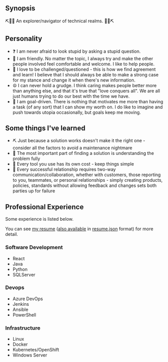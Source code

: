 ## Synopsis
⛏️🧑‍💻️ An explorer/navigator of technical realms. 🧑‍💻️⛏️

## Personality
- ❓ I am never afraid to look stupid by asking a stupid question.
- 🍻 I am friendly.  No matter the topic, I always try and make the other people involved feel comfortable and welcome.  I like to help people.
- 🚊 I love to be challenged/questioned - this is how we find agreement and learn!  I believe that I should always be able to make a strong case for my stance and change it when there's new information.
- ☮️ I can never hold a grudge.  I think caring makes people better more than anything else, and that it's true that "love conquers all".  We are all just humans trying to do our best with the time we have.
- 🎯 I am goal-driven. There is nothing that motivates me more than having a task (of any sort) that I can show my worth on. I do like to imagine and push towards utopia occasionally, but goals keep me moving.

## Some things I've learned
- ⛏️ Just because a solution works doesn't make it the right one - consider all the factors to avoid a maintenance nightmare
- 📓 The most important part of finding a solution is understanding the problem fully
- 🙂 Every tool you use has its own cost - keep things simple
- 🔄 Every successful relationship requires two-way communication/collaboration, whether with customers, those reporting to you, teammates, or personal relationships - simply creating products, policies, standards without allowing feedback and changes sets both parties up for failure

## Professional Experience
Some experience is listed below.

You can see [my resume](https://registry.jsonresume.org/snydergd?theme=kendall) ([also available](https://gist.github.com/snydergd/3f63420131ffc0b89f60b795ac616132) in [resume.json](https://jsonresume.org/) format) for more detail.

### Software Development
- React
- Java
- Python
- SQLServer

### Devops
- Azure DevOps
- Jenkins
- Ansible
- PowerShell

### Infrastructure
- Linux
- Docker
- Kubernetes/OpenShift
- Windows Server

<!--
**snydergd/snydergd** is a ✨ _special_ ✨ repository because its `README.md` (this file) appears on your GitHub profile.

Here are some ideas to get you started:

- 🔭 I’m currently working on ...
- 🌱 I’m currently learning ...
- 👯 I’m looking to collaborate on ...
- 🤔 I’m looking for help with ...
- 💬 Ask me about ...
- 📫 How to reach me: ...
- 😄 Pronouns: ...
- ⚡ Fun fact: ...
-->

